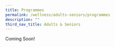 ```yaml
---
title: Programmes
permalink: /wellness/adults-seniors/programmes
description: ""
third_nav_title: Adults & Seniors
---
```


Coming Soon!